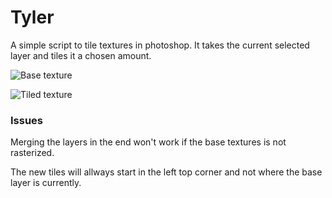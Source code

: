 # Tyler  

A simple script to tile textures in photoshop. It takes the current selected layer and tiles it a chosen amount. 

![Base texture](/examples/1.png)

![Tiled texture](/examples/2.png)

### Issues

Merging the layers in the end won't work if the base textures is not rasterized.  

The new tiles will allways start in the left top corner and not where the base layer is currently.
